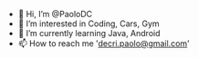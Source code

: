 - 👋 Hi, I’m @PaoloDC
- 👀 I’m interested in Coding, Cars, Gym
- 🌱 I’m currently learning Java, Android
- 📫 How to reach me 'decri.paolo@gmail.com'

<!---
PaoloDC/PaoloDC is a ✨ special ✨ repository because its `README.md` (this file) appears on your GitHub profile.
You can click the Preview link to take a look at your changes.
--->
